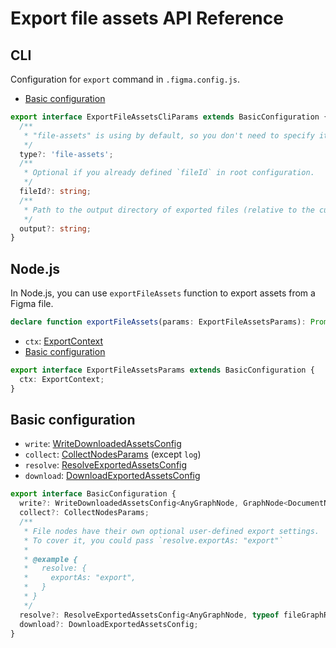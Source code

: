 # Export file assets API Reference

## CLI

Configuration for `export` command in `.figma.config.js`.

- [Basic configuration](#basic-configuration)

```typescript
export interface ExportFileAssetsCliParams extends BasicConfiguration {
  /**
   * "file-assets" is using by default, so you don't need to specify it.
   */
  type?: 'file-assets';
  /**
   * Optional if you already defined `fileId` in root configuration.
   */
  fileId?: string;
  /**
   * Path to the output directory of exported files (relative to the current working directory)
   */
  output?: string;
}
```

## Node.js

In Node.js, you can use `exportFileAssets` function to export assets from a Figma file.

```typescript
declare function exportFileAssets(params: ExportFileAssetsParams): Promise<void>;
```

- `ctx`: [ExportContext](../low-level/create-export-context.md#createexportcontextparams)
- [Basic configuration](#basic-configuration)

```typescript
export interface ExportFileAssetsParams extends BasicConfiguration {
  ctx: ExportContext;
}
```

## Basic configuration

- `write`: [WriteDownloadedAssetsConfig](../low-level/write-downloaded-assets.md#writedownloadedassetsconfig)
- `collect`: [CollectNodesParams](../low-level/collect-nodes.md#collectnodesparams) (except `log`)
- `resolve`: [ResolveExportedAssetsConfig](../low-level/resolve-exported-assets.md#resolveexportedassetsconfig)
- `download`: [DownloadExportedAssetsConfig](../low-level/download-exported-assets.md#downloadexportedassetsconfig)

```typescript
export interface BasicConfiguration {
  write?: WriteDownloadedAssetsConfig<AnyGraphNode, GraphNode<DocumentNode>>;
  collect?: CollectNodesParams;
  /**
   * File nodes have their own optional user-defined export settings.
   * To cover it, you could pass `resolve.exportAs: "export"`
   *
   * @example {
   *   resolve: {
   *     exportAs: "export",
   *   }
   * }
   */
  resolve?: ResolveExportedAssetsConfig<AnyGraphNode, typeof fileGraphResolversMap>;
  download?: DownloadExportedAssetsConfig;
}
```
